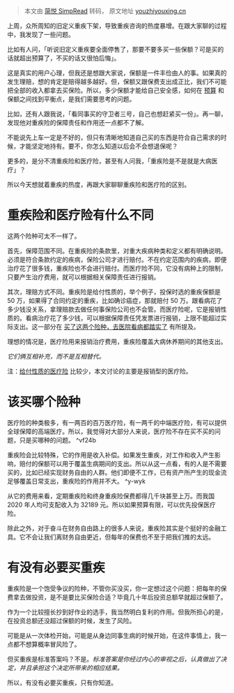 > 本文由 [简悦 SimpRead](http://ksria.com/simpread/) 转码， 原文地址 [youzhiyouxing.cn](https://youzhiyouxing.cn/n/materials/557)

上周，众所周知的旧定义重疾下架，导致重疾咨询的热度暴增。在跟大家聊的过程中，我发现了一些问题。

比如有人问，「听说旧定义重疾要全面停售了，那要不要多买一些保额？可是买的话就超出预算了，不买的话又很怕后悔」。

这是真实的用户心理，但我还是想跟大家说，保额是一件丰俭由人的事。如果真的发生理赔，想的肯定是赔得越多越好。但，保额又跟保费支出成正比，我们不可能把全部的收入都拿去买保险。所以，多少保额才能给自己安全感，如何在 [预算](https://youzhiyouxing.cn/n/materials/21) 和保额之间找到平衡点，是我们需要思考的问题。

比如，还有人跟我说，「看同事买的守卫者三号，自己也想赶紧买一份」。再一聊，发现他对重疾险的保障责任和作用还一点都不了解。

不能说先上车一定是不好的，但只有清晰地知道自己买的东西是符合自己需求的时候，才能坚定地持有。要不，你怎么知道以后会不会想退保呢？

更多的，是分不清重疾险和医疗险，甚至有人问我，「重疾险是不是就是大病医疗」？

所以今天想就着重疾的热度，再跟大家聊聊重疾险和医疗险的区别。

重疾险和医疗险有什么不同
============

这两个险种可太不一样了。

首先，保障范围不同。在重疾险的条款里，对重大疾病种类和定义都有明确说明。必须是符合条款约定的疾病，保险公司才进行赔付。不在约定范围内的疾病，即便治疗花了很多钱，重疾险也不会进行赔付。而医疗险不同，它没有病种上的限制，只要产生治疗费用，就可以根据相关保障责任进行报销。

其次，理赔方式不同。重疾险是给付性质的，举个例子，投保时选的重疾保额是 50 万，如果得了合同约定的重疾，比如确诊癌症，那就赔付 50 万。跟看病花了多少钱没关系，拿理赔款去做任何事保险公司也不会管。而医疗险呢，它是报销性质的。看病治疗花了多少钱，可以根据保障责任凭发票进行报销，上限不能超过实际支出。这一部分在 [买了这两个险种，去医院看病都踏实了](https://youzhiyouxing.cn/n/materials/54) 有所提及。 

理想的情况是，医疗险用来报销治疗费用，重疾险覆盖大病休养期间的其他支出。

_它们俩互相补充，而不是互相替代。_

注：[给付性质的医疗险](https://youzhiyouxing.cn/n/materials/468) 比较少，本文讨论的主要是报销型的医疗险。

该买哪个险种
======

医疗险的种类极多，有一两百的百万医疗险，有一两千的中端医疗险，有可以提供全球保障的高端医疗。所以，我觉得对大部分人来说，医疗险不存在买不买的问题，只是买哪种的问题。 ^vf24b

重疾险会比较特殊，它的作用是收入补偿。如果发生重疾，对工作和收入产生影响，赔付的保额可以用于覆盖生病期间的支出。所以从这一点看，有的人是不需要买的，比如已经实现财务自由的人群。他们即便不工作，已有资产所产生的现金流足够覆盖日常支出，重疾险的作用并不大。 ^y-wyk

从它的费用来看，定期重疾险和终身重疾险保费都得几千块甚至上万。而我国 2020 年人均可支配收入为 32189 元。所以如果预算有限，可以优先投保医疗险。

除此之外，对于奋斗在财务自由路上的很多人来说，重疾险其实是个挺好的金融工具。它不会让我们离财务自由更近，但每年的保费也不至于把我们推的太远。

有没有必要买重疾
========

重疾险是一个饱受争议的险种，不管你买没买，你一定想过这个问题：把每年的保费拿去做投资，是不是要比买保险合适？毕竟几十年后投资总额早就超过保额了。

作为一个比较擅长抄到好作业的选手，我当然明白复利的作用。但我所担心的是，在投资总额还没超过保额的时候，发生了风险。

可能是从一次体检开始，可能是从身边同事生病的时候开始，在这件事情上，我一点都不想算概率冒风险了。

但买重疾是标准答案吗？不是。_标准答案是你经过内心的审视之后，认真做出了决定，并且承担这个决定所带来的相应结果。_

所以，有没有必要买重疾，只有你知道。